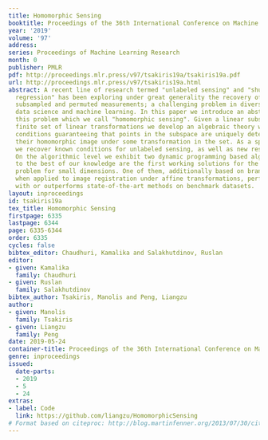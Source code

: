 ```yaml
---
title: Homomorphic Sensing
booktitle: Proceedings of the 36th International Conference on Machine Learning
year: '2019'
volume: '97'
address: 
series: Proceedings of Machine Learning Research
month: 0
publisher: PMLR
pdf: http://proceedings.mlr.press/v97/tsakiris19a/tsakiris19a.pdf
url: http://proceedings.mlr.press/v97/tsakiris19a.html
abstract: A recent line of research termed "unlabeled sensing" and "shuffled linear
  regression" has been exploring under great generality the recovery of signals from
  subsampled and permuted measurements; a challenging problem in diverse fields of
  data science and machine learning. In this paper we introduce an abstraction of
  this problem which we call "homomorphic sensing". Given a linear subspace and a
  finite set of linear transformations we develop an algebraic theory which establishes
  conditions guaranteeing that points in the subspace are uniquely determined from
  their homomorphic image under some transformation in the set. As a special case,
  we recover known conditions for unlabeled sensing, as well as new results and extensions.
  On the algorithmic level we exhibit two dynamic programming based algorithms, which
  to the best of our knowledge are the first working solutions for the unlabeled sensing
  problem for small dimensions. One of them, additionally based on branch-and-bound,
  when applied to image registration under affine transformations, performs on par
  with or outperforms state-of-the-art methods on benchmark datasets.
layout: inproceedings
id: tsakiris19a
tex_title: Homomorphic Sensing
firstpage: 6335
lastpage: 6344
page: 6335-6344
order: 6335
cycles: false
bibtex_editor: Chaudhuri, Kamalika and Salakhutdinov, Ruslan
editor:
- given: Kamalika
  family: Chaudhuri
- given: Ruslan
  family: Salakhutdinov
bibtex_author: Tsakiris, Manolis and Peng, Liangzu
author:
- given: Manolis
  family: Tsakiris
- given: Liangzu
  family: Peng
date: 2019-05-24
container-title: Proceedings of the 36th International Conference on Machine Learning
genre: inproceedings
issued:
  date-parts:
  - 2019
  - 5
  - 24
extras:
- label: Code
  link: https://github.com/liangzu/HomomorphicSensing
# Format based on citeproc: http://blog.martinfenner.org/2013/07/30/citeproc-yaml-for-bibliographies/
---
```

